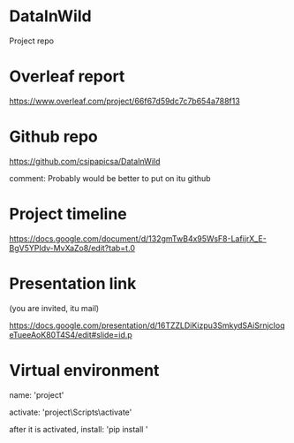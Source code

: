 # DataInWild
 Project repo
 
# Overleaf report 
 https://www.overleaf.com/project/66f67d59dc7c7b654a788f13
 

# Github repo
https://github.com/csipapicsa/DataInWild

comment: Probably would be better to put on itu github


# Project timeline 
https://docs.google.com/document/d/132gmTwB4x95WsF8-LafijrX_E-BgV5YPIdv-MvXaZo8/edit?tab=t.0


# Presentation link

(you are invited, itu mail)

https://docs.google.com/presentation/d/16TZZLDiKizpu3SmkydSAiSrnjcIoqeTueeAoK80T4S4/edit#slide=id.p


 # Virtual environment
 name: 'project'
 
 activate: 'project\Scripts\activate'
 
 after it is activated, install: 'pip install <package name>'

